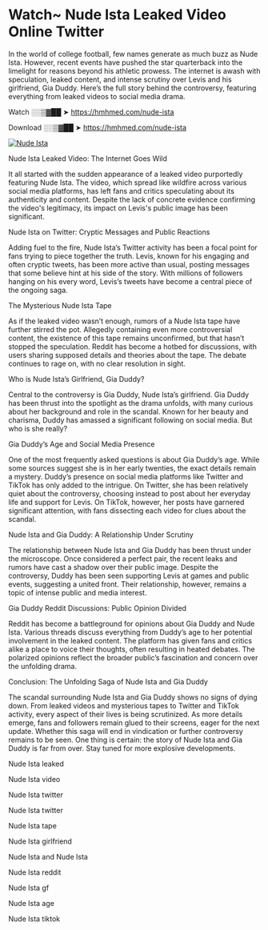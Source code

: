 # Watch~ Nude Ista Leaked Video Online Twitter

In the world of college football, few names generate as much buzz as Nude Ista. However, recent events have pushed the star quarterback into the limelight for reasons beyond his athletic prowess. The internet is awash with speculation, leaked content, and intense scrutiny over Levis and his girlfriend, Gia Duddy. Here’s the full story behind the controversy, featuring everything from leaked videos to social media drama.

Watch ░░▒▓██ ➤ https://hmhmed.com/nude-ista

Download ░░▒▓██ ➤ https://hmhmed.com/nude-ista

[![Nude Ista](https://i.imgur.com/dJHk4Zq.gif)](https://hmhmed.com/nude-ista)

Nude Ista Leaked Video: The Internet Goes Wild

It all started with the sudden appearance of a leaked video purportedly featuring Nude Ista. The video, which spread like wildfire across various social media platforms, has left fans and critics speculating about its authenticity and content. Despite the lack of concrete evidence confirming the video's legitimacy, its impact on Levis's public image has been significant.

Nude Ista on Twitter: Cryptic Messages and Public Reactions

Adding fuel to the fire, Nude Ista’s Twitter activity has been a focal point for fans trying to piece together the truth. Levis, known for his engaging and often cryptic tweets, has been more active than usual, posting messages that some believe hint at his side of the story. With millions of followers hanging on his every word, Levis’s tweets have become a central piece of the ongoing saga.

The Mysterious Nude Ista Tape

As if the leaked video wasn’t enough, rumors of a Nude Ista tape have further stirred the pot. Allegedly containing even more controversial content, the existence of this tape remains unconfirmed, but that hasn’t stopped the speculation. Reddit has become a hotbed for discussions, with users sharing supposed details and theories about the tape. The debate continues to rage on, with no clear resolution in sight.

Who is Nude Ista’s Girlfriend, Gia Duddy?

Central to the controversy is Gia Duddy, Nude Ista’s girlfriend. Gia Duddy has been thrust into the spotlight as the drama unfolds, with many curious about her background and role in the scandal. Known for her beauty and charisma, Duddy has amassed a significant following on social media. But who is she really?

Gia Duddy’s Age and Social Media Presence

One of the most frequently asked questions is about Gia Duddy’s age. While some sources suggest she is in her early twenties, the exact details remain a mystery. Duddy’s presence on social media platforms like Twitter and TikTok has only added to the intrigue. On Twitter, she has been relatively quiet about the controversy, choosing instead to post about her everyday life and support for Levis. On TikTok, however, her posts have garnered significant attention, with fans dissecting each video for clues about the scandal.

Nude Ista and Gia Duddy: A Relationship Under Scrutiny

The relationship between Nude Ista and Gia Duddy has been thrust under the microscope. Once considered a perfect pair, the recent leaks and rumors have cast a shadow over their public image. Despite the controversy, Duddy has been seen supporting Levis at games and public events, suggesting a united front. Their relationship, however, remains a topic of intense public and media interest.

Gia Duddy Reddit Discussions: Public Opinion Divided

Reddit has become a battleground for opinions about Gia Duddy and Nude Ista. Various threads discuss everything from Duddy’s age to her potential involvement in the leaked content. The platform has given fans and critics alike a place to voice their thoughts, often resulting in heated debates. The polarized opinions reflect the broader public’s fascination and concern over the unfolding drama.

Conclusion: The Unfolding Saga of Nude Ista and Gia Duddy

The scandal surrounding Nude Ista and Gia Duddy shows no signs of dying down. From leaked videos and mysterious tapes to Twitter and TikTok activity, every aspect of their lives is being scrutinized. As more details emerge, fans and followers remain glued to their screens, eager for the next update. Whether this saga will end in vindication or further controversy remains to be seen. One thing is certain: the story of Nude Ista and Gia Duddy is far from over. Stay tuned for more explosive developments.

Nude Ista leaked

Nude Ista video

Nude Ista twitter

Nude Ista twitter

Nude Ista tape

Nude Ista girlfriend

Nude Ista and Nude Ista

Nude Ista reddit

Nude Ista gf

Nude Ista age

Nude Ista tiktok